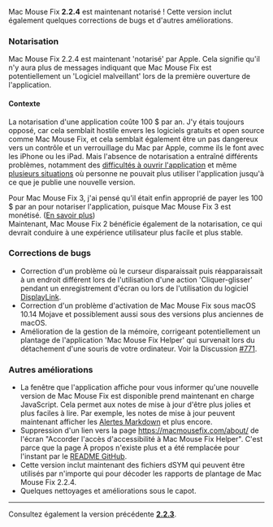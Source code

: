 Mac Mouse Fix **2.2.4** est maintenant notarisé ! Cette version inclut également quelques corrections de bugs et d'autres améliorations.

### **Notarisation**

Mac Mouse Fix 2.2.4 est maintenant 'notarisé' par Apple. Cela signifie qu'il n'y aura plus de messages indiquant que Mac Mouse Fix est potentiellement un 'Logiciel malveillant' lors de la première ouverture de l'application.

#### Contexte

La notarisation d'une application coûte 100 $ par an. J'y étais toujours opposé, car cela semblait hostile envers les logiciels gratuits et open source comme Mac Mouse Fix, et cela semblait également être un pas dangereux vers un contrôle et un verrouillage du Mac par Apple, comme ils le font avec les iPhone ou les iPad. Mais l'absence de notarisation a entraîné différents problèmes, notamment des [difficultés à ouvrir l'application](https://github.com/noah-nuebling/mac-mouse-fix/discussions/114) et même [plusieurs situations](https://github.com/noah-nuebling/mac-mouse-fix/issues/95) où personne ne pouvait plus utiliser l'application jusqu'à ce que je publie une nouvelle version.

Pour Mac Mouse Fix 3, j'ai pensé qu'il était enfin approprié de payer les 100 $ par an pour notariser l'application, puisque Mac Mouse Fix 3 est monétisé. ([En savoir plus](https://github.com/noah-nuebling/mac-mouse-fix/releases/tag/3.0.0)) \
Maintenant, Mac Mouse Fix 2 bénéficie également de la notarisation, ce qui devrait conduire à une expérience utilisateur plus facile et plus stable.

### **Corrections de bugs**

- Correction d'un problème où le curseur disparaissait puis réapparaissait à un endroit différent lors de l'utilisation d'une action 'Cliquer-glisser' pendant un enregistrement d'écran ou lors de l'utilisation du logiciel [DisplayLink](https://www.synaptics.com/products/displaylink-graphics).
- Correction d'un problème d'activation de Mac Mouse Fix sous macOS 10.14 Mojave et possiblement aussi sous des versions plus anciennes de macOS.
- Amélioration de la gestion de la mémoire, corrigeant potentiellement un plantage de l'application 'Mac Mouse Fix Helper' qui survenait lors du détachement d'une souris de votre ordinateur. Voir la Discussion [#771](https://github.com/noah-nuebling/mac-mouse-fix/discussions/771).

### **Autres améliorations**

- La fenêtre que l'application affiche pour vous informer qu'une nouvelle version de Mac Mouse Fix est disponible prend maintenant en charge JavaScript. Cela permet aux notes de mise à jour d'être plus jolies et plus faciles à lire. Par exemple, les notes de mise à jour peuvent maintenant afficher les [Alertes Markdown](https://github.com/orgs/community/discussions/16925) et plus encore.
- Suppression d'un lien vers la page https://macmousefix.com/about/ de l'écran "Accorder l'accès d'accessibilité à Mac Mouse Fix Helper". C'est parce que la page À propos n'existe plus et a été remplacée pour l'instant par le [README GitHub](https://github.com/noah-nuebling/mac-mouse-fix).
- Cette version inclut maintenant des fichiers dSYM qui peuvent être utilisés par n'importe qui pour décoder les rapports de plantage de Mac Mouse Fix 2.2.4.
- Quelques nettoyages et améliorations sous le capot.

---

Consultez également la version précédente [**2.2.3**](https://github.com/noah-nuebling/mac-mouse-fix/releases/tag/2.2.3).